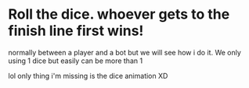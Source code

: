 # Roll the dice. whoever gets to the finish line first wins!

normally between a player and a bot but we will see how i do it.
We only using 1 dice but easily can be more than 1

lol only thing i'm missing is the dice animation XD
